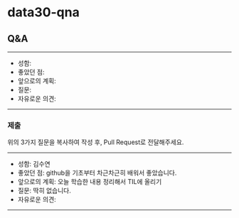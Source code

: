 # data30-qna

## Q&A

---
- 성함: 
- 좋았던 점: 
- 앞으로의 계획:
- 질문:
- 자유로운 의견: 
---

### 제출
위의 3가지 질문을 복사하여 작성 후, Pull Request로 전달해주세요.

---
- 성함: 김수연
- 좋았던 점: github을 기초부터 차근차근히 배워서 좋았습니다.
- 앞으로의 계획: 오늘 학습한 내용 정리해서 TIL에 올리기
- 질문: 딱히 없습니다.
- 자유로운 의견: 
---
